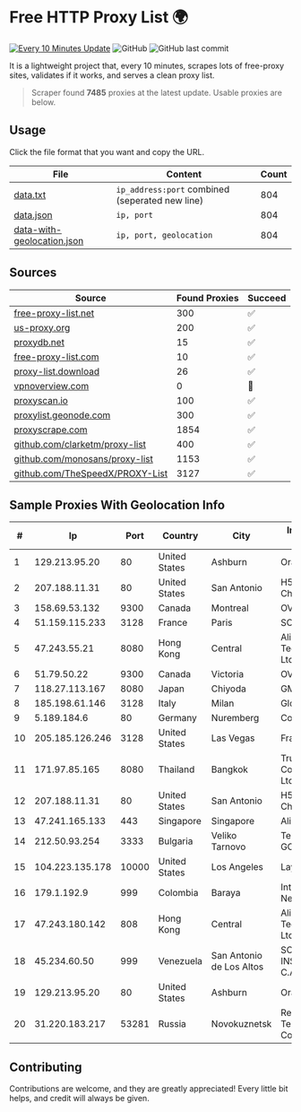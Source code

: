 
# Free HTTP Proxy List 🌍

[![Every 10 Minutes Update](https://github.com/mertguvencli/http-proxy-list/actions/workflows/main.yml/badge.svg?branch=main)](https://github.com/mertguvencli/http-proxy-list/actions/workflows/main.yml)
![GitHub](https://img.shields.io/github/license/mertguvencli/http-proxy-list)
![GitHub last commit](https://img.shields.io/github/last-commit/mertguvencli/http-proxy-list)

It is a lightweight project that, every 10 minutes, scrapes lots of free-proxy sites, validates if it works, and serves a clean proxy list.


> Scraper found **7485** proxies at the latest update. Usable proxies are below.

## Usage

Click the file format that you want and copy the URL.


|File|Content|Count|
|----|-------|-----|
|[data.txt](https://raw.githubusercontent.com/mertguvencli/http-proxy-list/main/proxy-list/data.txt)|`ip_address:port` combined (seperated new line)|804|
|[data.json](https://raw.githubusercontent.com/mertguvencli/http-proxy-list/main/proxy-list/data.json)|`ip, port`|804|
|[data-with-geolocation.json](https://raw.githubusercontent.com/mertguvencli/http-proxy-list/main/proxy-list/data-with-geolocation.json)|`ip, port, geolocation`|804|

## Sources

|Source|Found Proxies|Succeed|
|------|-------------|-------|
|[free-proxy-list.net](https://free-proxy-list.net)|300|✅|
|[us-proxy.org](https://www.us-proxy.org)|200|✅|
|[proxydb.net](http://proxydb.net)|15|✅|
|[free-proxy-list.com](https://free-proxy-list.com/?page=&port=&type%5B%5D=http&type%5B%5D=https&up_time=0&search=Search)|10|✅|
|[proxy-list.download](https://www.proxy-list.download/HTTP)|26|✅|
|[vpnoverview.com](https://vpnoverview.com/privacy/anonymous-browsing/free-proxy-servers)|0|🚫|
|[proxyscan.io](https://www.proxyscan.io)|100|✅|
|[proxylist.geonode.com](https://proxylist.geonode.com/api/proxy-list?limit=300&page=1&sort_by=lastChecked&sort_type=desc&protocols=http,https)|300|✅|
|[proxyscrape.com](https://api.proxyscrape.com/v2/?request=displayproxies&protocol=http&timeout=10000&country=all&ssl=all&anonymity=all)|1854|✅|
|[github.com/clarketm/proxy-list](https://raw.githubusercontent.com/clarketm/proxy-list/master/proxy-list-raw.txt)|400|✅|
|[github.com/monosans/proxy-list](https://raw.githubusercontent.com/monosans/proxy-list/main/proxies/http.txt)|1153|✅|
|[github.com/TheSpeedX/PROXY-List](https://raw.githubusercontent.com/TheSpeedX/PROXY-List/master/http.txt)|3127|✅|


## Sample Proxies With Geolocation Info

|#|Ip|Port|Country|City|Internet Service Provider|
|-|--|----|-------|----|-------------------------|
|1|129.213.95.20|80|United States|Ashburn|Oracle Corporation|
|2|207.188.11.31|80|United States|San Antonio|H5 Data Centers - Chandler LLC|
|3|158.69.53.132|9300|Canada|Montreal|OVH SAS|
|4|51.159.115.233|3128|France|Paris|SCALEWAY|
|5|47.243.55.21|8080|Hong Kong|Central|Alibaba (US) Technology Co., Ltd.|
|6|51.79.50.22|9300|Canada|Victoria|OVH SAS|
|7|118.27.113.167|8080|Japan|Chiyoda|GMO Internet, Inc.|
|8|185.198.61.146|3128|Italy|Milan|Global Router LLC|
|9|5.189.184.6|80|Germany|Nuremberg|Contabo GmbH|
|10|205.185.126.246|3128|United States|Las Vegas|FranTech Solutions|
|11|171.97.85.165|8080|Thailand|Bangkok|True Internet Corporation CO. Ltd.|
|12|207.188.11.31|80|United States|San Antonio|H5 Data Centers - Chandler LLC|
|13|47.241.165.133|443|Singapore|Singapore|Alibaba.com LLC|
|14|212.50.93.254|3333|Bulgaria|Veliko Tarnovo|Telnet Ltd. internal GO|
|15|104.223.135.178|10000|United States|Los Angeles|LayerHost|
|16|179.1.192.9|999|Colombia|Baraya|InterNexa Global Network|
|17|47.243.180.142|808|Hong Kong|Central|Alibaba (US) Technology Co., Ltd.|
|18|45.234.60.50|999|Venezuela|San Antonio de Los Altos|SOLUCIONES INSTALRED CH&C C.A.|
|19|129.213.95.20|80|United States|Ashburn|Oracle Corporation|
|20|31.220.183.217|53281|Russia|Novokuznetsk|Regional Digital Telecommunication Company|



## Contributing

Contributions are welcome, and they are greatly appreciated! Every
little bit helps, and credit will always be given.

